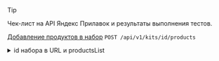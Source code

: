 > [!TIP]
> Чек-лист на API Яндекс Прилавок и результаты выполнения тестов.

[Добавление продуктов в набор](https://www.postman.com/forweb/workspace/lavka/collection/34470293-43a0352a-462a-446f-ad79-50a57974f293?action=share&creator=34470293&active-environment=34470293-0f725035-fc11-4334-81d0-6ce0972fbef5) `POST /api/v1/kits/id/products`

<details><summary>id набора в URL и productsList</summary><br>

| № | Описание проверки                                      | Ожидаемый результат                                  | Статус | Ссылки на баг-репорты |
|:-:|--------------------------------------------------------|-------------------------------------|:------:|:--------------------:|
| 1 | [Добавить продукты в существующий набор](https://www.postman.com/forweb/workspace/lavka/request/34470293-fe784084-0c06-414a-b4be-b25ca66d6696?action=share&creator=34470293&ctx=documentation&active-environment=34470293-0f725035-fc11-4334-81d0-6ce0972fbef5)             | Код и статус ответа 200 ОК          | PASSED |                      |
|   |                                                        | Ошибок в структуре ответа нет       | PASSED |                      |
|   |                                                        | Продукты в набор добавлены          | PASSED |                      |
|   |                                                        | Появилась запись в БД               | PASSED |                      |
| 2 | [Добавить продукты в несуществующий набор](https://www.postman.com/forweb/workspace/lavka/request/34470293-44a855d7-4b88-48a2-9cf5-b409f533ea35?action=share&creator=34470293&ctx=documentation&active-environment=34470293-0f725035-fc11-4334-81d0-6ce0972fbef5)               | Код и статус ответа 404 Not found   | PASSED |                      |
| 3 | [Передать productsList без массива в существующий набор](https://www.postman.com/forweb/workspace/lavka/request/34470293-2223f468-2c0a-4bce-8f34-e15160df49bb?action=share&creator=34470293&ctx=documentation&active-environment=34470293-0f725035-fc11-4334-81d0-6ce0972fbef5) | Код и статус ответа 400 Bad Request | FAILED | [BUG-8](https://heorhii-ap.youtrack.cloud/issue/BUG-8)           |
| 4 | [Отправить запрос с пустым JSON-ом](https://www.postman.com/forweb/workspace/lavka/request/34470293-4bd8bd7e-e6a1-40fb-be6e-b0abec46f5fa?action=share&creator=34470293&ctx=documentation&active-environment=34470293-0f725035-fc11-4334-81d0-6ce0972fbef5)                      | Код и статус ответа 400 Bad Request | FAILED | [BUG-9](https://heorhii-ap.youtrack.cloud/issue/BUG-9)           |

---
